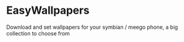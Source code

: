 # EasyWallpapers
Download and set wallpapers for your symbian / meego phone, a big collection to choose from
